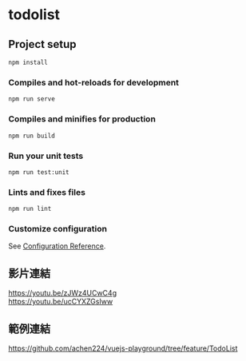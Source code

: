 # todolist

## Project setup
```
npm install
```

### Compiles and hot-reloads for development
```
npm run serve
```

### Compiles and minifies for production
```
npm run build
```

### Run your unit tests
```
npm run test:unit
```

### Lints and fixes files
```
npm run lint
```

### Customize configuration
See [Configuration Reference](https://cli.vuejs.org/config/).

## 影片連結
https://youtu.be/zJWz4UCwC4g  
https://youtu.be/ucCYXZGsIww

## 範例連結
https://github.com/achen224/vuejs-playground/tree/feature/TodoList